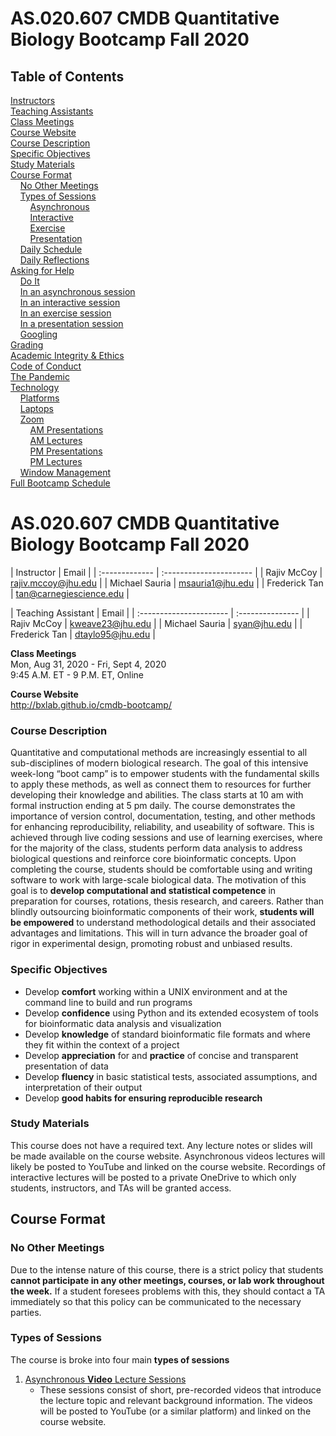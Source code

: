 # AS.020.607        CMDB Quantitative Biology Bootcamp        Fall 2020

## Table of Contents

[Instructors](#Instructors)<br />
[Teaching Assistants](#TAs)<br />
[Class Meetings](#ClassMeetings)<br />
[Course Website](#CourseWebsite)<br />
[Course Description](#Description)<br />
[Specific Objectives](#Objectives)<br />
[Study Materials](#StudyMats)<br />
[Course Format](#Format)<br />
&nbsp;&nbsp;&nbsp;&nbsp;[No Other Meetings](#BootcampFirst)<br />
&nbsp;&nbsp;&nbsp;&nbsp;[Types of Sessions](#Sessions)<br />
&nbsp;&nbsp;&nbsp;&nbsp;&nbsp;&nbsp;&nbsp;&nbsp;[Asynchronous](#FormatAsynch)<br />
&nbsp;&nbsp;&nbsp;&nbsp;&nbsp;&nbsp;&nbsp;&nbsp;[Interactive](#FormatInter)<br />
&nbsp;&nbsp;&nbsp;&nbsp;&nbsp;&nbsp;&nbsp;&nbsp;[Exercise](#FormatExercise)<br />
&nbsp;&nbsp;&nbsp;&nbsp;&nbsp;&nbsp;&nbsp;&nbsp;[Presentation](#FormatPres)<br />
&nbsp;&nbsp;&nbsp;&nbsp;[Daily Schedule](#DaySchedule)<br />
&nbsp;&nbsp;&nbsp;&nbsp;[Daily Reflections](#Reflections)<br />
[Asking for Help](#Help)<br />
&nbsp;&nbsp;&nbsp;&nbsp;[Do It](#DOIT)<br />
&nbsp;&nbsp;&nbsp;&nbsp;[In an asynchronous session](#HelpAsynch)<br />
&nbsp;&nbsp;&nbsp;&nbsp;[In an interactive session](#HelpInter)<br />
&nbsp;&nbsp;&nbsp;&nbsp;[In an exercise session](#HelpExercise)<br />
&nbsp;&nbsp;&nbsp;&nbsp;[In a presentation session](#HelpPres)<br />
&nbsp;&nbsp;&nbsp;&nbsp;[Googling](#Googling)<br />
[Grading](#Grading)<br />
[Academic Integrity & Ethics](#Integrity)<br />
[Code of Conduct](#CodeofConduct)<br />
[The Pandemic](#Pandemic)<br />
[Technology](#Technology)<br />
&nbsp;&nbsp;&nbsp;&nbsp;[Platforms](#Platforms)<br />
&nbsp;&nbsp;&nbsp;&nbsp;[Laptops](#Laptops)<br />
&nbsp;&nbsp;&nbsp;&nbsp;[Zoom](#Zoom)<br />
&nbsp;&nbsp;&nbsp;&nbsp;&nbsp;&nbsp;&nbsp;&nbsp;[AM Presentations](#AMPres)<br />
&nbsp;&nbsp;&nbsp;&nbsp;&nbsp;&nbsp;&nbsp;&nbsp;[AM Lectures](#AMLecture)<br />
&nbsp;&nbsp;&nbsp;&nbsp;&nbsp;&nbsp;&nbsp;&nbsp;[PM Presentations](#PMPres)<br />
&nbsp;&nbsp;&nbsp;&nbsp;&nbsp;&nbsp;&nbsp;&nbsp;[PM Lectures](#PMLecture)<br />
&nbsp;&nbsp;&nbsp;&nbsp;[Window Management](#WindowManagement)<br />
[Full Bootcamp Schedule](#WeekSchedule)<br />

# AS.020.607        CMDB Quantitative Biology Bootcamp        Fall 2020

<a name="Instructors"></a>
| Instructor     | Email                   |
| :------------- | :---------------------- |
| Rajiv McCoy    | rajiv.mccoy@jhu.edu     |
| Michael Sauria | msauria1@jhu.edu        |
| Frederick Tan  | tan@carnegiescience.edu |

<a name="TAs"></a>
| Teaching Assistant      | Email            |
| :---------------------- | :--------------- |
| Rajiv McCoy             | kweave23@jhu.edu |
| Michael Sauria          | syan@jhu.edu     |
| Frederick Tan           | dtaylo95@jhu.edu |

<a name="ClassMeetings"></a>
**Class Meetings**<br />
Mon, Aug 31, 2020 - Fri, Sept 4, 2020<br />
9:45 A.M. ET - 9 P.M. ET, Online<br />

<a name="CourseWebsite"></a>
**Course Website**<br />
http://bxlab.github.io/cmdb-bootcamp/

<a name="Description"></a>
### Course Description
Quantitative and computational methods are increasingly essential to all sub-disciplines of modern biological research. The goal of this intensive week-long “boot camp” is to empower students with the fundamental skills to apply these methods, as well as connect them to resources for further developing their knowledge and abilities. The class starts at 10 am with formal instruction ending at 5 pm daily. The course demonstrates the importance of version control, documentation, testing, and other methods for enhancing reproducibility, reliability, and useability of software. This is achieved through live coding sessions and use of learning exercises, where for the majority of the class, students perform data analysis to address biological questions and reinforce core bioinformatic concepts. Upon completing the course, students should be comfortable using and writing software to work with large-scale biological data. The motivation of this goal is to **develop computational and statistical competence** in preparation for courses, rotations, thesis research, and careers. Rather than blindly outsourcing bioinformatic components of their work, **students will be empowered** to understand methodological details and their associated advantages and limitations. This will in turn advance the broader goal of rigor in experimental design, promoting robust and unbiased results.

<a name="Objectives"></a>
### Specific Objectives
  * Develop **comfort** working within a UNIX environment and at the command line to build and run programs
  * Develop **confidence** using Python and its extended ecosystem of tools for bioinformatic data analysis and visualization
  * Develop **knowledge** of standard bioinformatic file formats and where they fit within the context of a project
  * Develop **appreciation** for and **practice** of concise and transparent presentation of data
  * Develop **fluency** in basic statistical tests, associated assumptions, and interpretation of their output
  * Develop **good habits for ensuring reproducible research**

<a name="StudyMats"></a>
### Study Materials
This course does not have a required text. Any lecture notes or slides will be made available on the course website. Asynchronous videos lectures will likely be posted to YouTube and linked on the course website. Recordings of interactive lectures will be posted to a private OneDrive to which only students, instructors, and TAs will be granted access.

<a name="Format"></a>
## Course Format

<a name="BootcampFirst"></a>
### No Other Meetings
Due to the intense nature of this course, there is a strict policy that students **cannot participate in any other meetings, courses, or lab work throughout the week.** If a student foresees problems with this, they should contact a TA immediately so that this policy can be communicated to the necessary parties.

<a name="Sessions"></a>
### Types of Sessions
The course is broke into four main **types of sessions**

1. <ins>Asynchronous **Video** Lecture Sessions</ins>
    * These sessions consist of short, pre-recorded videos that introduce the lecture topic and relevant background information. The videos will be posted to YouTube (or a similar platform) and linked on the course website.
